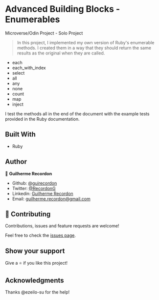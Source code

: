 # Advanced Building Blocks - Enumerables

Microverse/Odin Project - Solo Project

>In this project, I implemented my own version of Ruby's enumerable methods. 
>I created them in a way that they should return the same results as the original when they are called. 
- each
- each_with_index
- select
- all
- any
- none
- count
- map
- inject

I test the methods all in the end of the document with the example tests provided in the Ruby documentation. 

## Built With

- Ruby

## Author

👤 **Guilherme Recordon**

- Github: [@guirecordon](https://github.com/guirecordon)
- Twitter: [@RecordonG](https://twitter.com/RecordonG)
- Linkedin: [Guilherme Recordon](https://linkedin.com/gui-recordon-marketingmba/)
- Email: guilherme.recordon@gmail.com

## 🤝 Contributing

Contributions, issues and feature requests are welcome!

Feel free to check the [issues page](https://github.com/guirecordon/bootstrap-newsweek-mockup/issues).

## Show your support

Give a ⭐️ if you like this project!

## Acknowledgments

Thanks @ezeilo-su for the help! 
